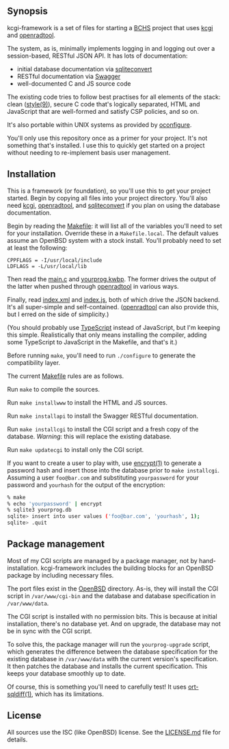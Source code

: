 ## Synopsis

kcgi-framework is a set of files for starting a
[BCHS](https://learnbchs.org) project that uses
[kcgi](https://kristaps.bsd.lv/kcgi) and
[openradtool](https://kristaps.bsd.lv/openradtool).

The system, as is, minimally implements logging in and logging out over a
session-based, RESTful JSON API.  It has lots of documentation:

- initial database documentation via
  [sqliteconvert](https://kristaps.bsd.lv/sqliteconvert)
- RESTful documentation via [Swagger](https://swagger.io)
- well-documented C and JS source code

The existing code tries to follow best practises for all elements of the
stack: clean ([style(9)](https://man.openbsd.org/style.9)), secure C code
that's logically separated, HTML and JavaScript that are well-formed and
satisfy CSP policies, and so on.

It's also portable within UNIX systems as provided by
[oconfigure](https://github.com/kristapsdz/oconfigure).

You'll only use this repository once as a primer for your project.  It's
not something that's installed.  I use this to quickly get started on a
project without needing to re-implement basis user management.

## Installation

This is a framework (or foundation), so you'll use this to get your
project started.  Begin by copying all files into your project
directory.  You'll also need [kcgi](https://kristaps.bsd.lv/kcgi),
[openradtool](https://kristaps.bsd.lv/openradtool), and
[sqliteconvert](https://kristaps.bsd.lv/sqliteconvert) if you plan on
using the database documentation.

Begin by reading the [Makefile](Makefile): it will list all of the
variables you'll need to set for your installation.  Override these in a
`Makefile.local`.  The default values assume an OpenBSD system with a
stock install.   You'll probably need to set at least the following:

```
CPPFLAGS = -I/usr/local/include
LDFLAGS = -L/usr/local/lib
```

Then read the [main.c](main.c) and [yourprog.kwbp](yourprog.kwbp).
The former drives the output of the latter when pushed through
[openradtool](https://kristaps.bsd.lv/openradtool) in various ways.

Finally, read [index.xml](index.xml) and [index.js](index.js), both of
which drive the JSON backend.  It's all super-simple and self-contained.
([openradtool](https://kristaps.bsd.lv/openradtool) can also provide
this, but I erred on the side of simplicity.)

(You should probably use [TypeScript](https://www.typescriptlang.org/)
instead of JavaScript, but I'm keeping this simple.  Realistically that
only means installing the compiler, adding some TypeScript to JavaScript
in the Makefile, and that's it.)

Before running `make`, you'll need to run `./configure` to generate the
compatibility layer.

The current [Makefile](Makefile) rules are as follows.

Run `make` to compile the sources.

Run `make installwww` to install the HTML and JS sources.

Run `make installapi` to install the Swagger RESTful documentation.

Run `make installcgi` to install the CGI script and a fresh copy of the
database.  *Warning*: this will replace the existing database.

Run `make updatecgi` to install only the CGI script.

If you want to create a user to play with, use
[encrypt(1)](https://man.openbsd.org/encrypt.1) to generate a password
hash and insert those into the database prior to `make installcgi`.
Assuming a user `foo@bar.com` and substituting `yourpassword` for your
password and `yourhash` for the output of the encryption:

```sh
% make
% echo 'yourpassword' | encrypt
% sqlite3 yourprog.db
sqlite> insert into user values ('foo@bar.com', 'yourhash', 1);
sqlite> .quit
```

## Package management

Most of my CGI scripts are managed by a package manager, not by
hand-installation.  kcgi-framework includes the building blocks for an
OpenBSD package by including necessary files.

The port files exist in the [OpenBSD](openbsd) directory.  As-is, they
will install the CGI script in `/var/www/cgi-bin` and the database and
database specification in `/var/www/data`.

The CGI script is installed with no permission bits.  This is because at
initial installation, there's no database yet.  And on upgrade, the
database may not be in sync with the CGI script.

To solve this, the package manager will run the `yourprog-upgrade`
script, which generates the difference between the database
specification for the existing database in `/var/www/data` with the
current version's specification.  It then patches the database and
installs the current specification.  This keeps your database smoothly
up to date.

Of course, this is something you'll need to carefully test!  It uses
[ort-sqldiff(1)](https://kristaps.bsd.lv/openradtool/ort-sqldiff.1.html),
which has its limitations.

## License

All sources use the ISC (like OpenBSD) license.
See the [LICENSE.md](LICENSE.md) file for details.
